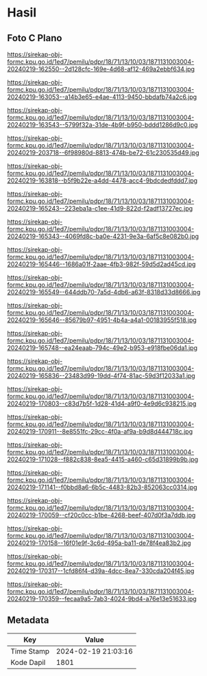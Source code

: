 # Hasil

## Foto C Plano

https://sirekap-obj-formc.kpu.go.id/1ed7/pemilu/pdpr/18/71/13/10/03/1871131003004-20240219-162550--2d128cfc-169e-4d68-af12-469a2ebbf634.jpg

https://sirekap-obj-formc.kpu.go.id/1ed7/pemilu/pdpr/18/71/13/10/03/1871131003004-20240219-163053--a14b3e65-e4ae-4113-9450-bbdafb74a2c6.jpg

https://sirekap-obj-formc.kpu.go.id/1ed7/pemilu/pdpr/18/71/13/10/03/1871131003004-20240219-163543--5799f32a-31de-4b9f-b950-bddd1286d9c0.jpg

https://sirekap-obj-formc.kpu.go.id/1ed7/pemilu/pdpr/18/71/13/10/03/1871131003004-20240219-203718--6f98980d-8813-474b-be72-61c230535d49.jpg

https://sirekap-obj-formc.kpu.go.id/1ed7/pemilu/pdpr/18/71/13/10/03/1871131003004-20240219-163818--b5f9b22e-a4dd-4478-acc4-9bdcdedfddd7.jpg

https://sirekap-obj-formc.kpu.go.id/1ed7/pemilu/pdpr/18/71/13/10/03/1871131003004-20240219-165243--223eba1a-c1ee-41d9-822d-f2adf13727ec.jpg

https://sirekap-obj-formc.kpu.go.id/1ed7/pemilu/pdpr/18/71/13/10/03/1871131003004-20240219-165343--4069fd8c-ba0e-4231-9e3a-6af5c8e082b0.jpg

https://sirekap-obj-formc.kpu.go.id/1ed7/pemilu/pdpr/18/71/13/10/03/1871131003004-20240219-165446--1686a01f-2aae-4fb3-982f-59d5d2ad45cd.jpg

https://sirekap-obj-formc.kpu.go.id/1ed7/pemilu/pdpr/18/71/13/10/03/1871131003004-20240219-165549--644ddb70-7a5d-4db6-a63f-8318d33d8666.jpg

https://sirekap-obj-formc.kpu.go.id/1ed7/pemilu/pdpr/18/71/13/10/03/1871131003004-20240219-165646--85679b97-4951-4b4a-a4a1-00183955f518.jpg

https://sirekap-obj-formc.kpu.go.id/1ed7/pemilu/pdpr/18/71/13/10/03/1871131003004-20240219-165748--ea24eaab-794c-49e2-b953-e918fbe06da1.jpg

https://sirekap-obj-formc.kpu.go.id/1ed7/pemilu/pdpr/18/71/13/10/03/1871131003004-20240219-165836--23483d99-19dd-4f74-81ac-59d3f12033a1.jpg

https://sirekap-obj-formc.kpu.go.id/1ed7/pemilu/pdpr/18/71/13/10/03/1871131003004-20240219-170803--c83d7b5f-1d28-41d4-a9f0-4e9d6c938215.jpg

https://sirekap-obj-formc.kpu.go.id/1ed7/pemilu/pdpr/18/71/13/10/03/1871131003004-20240219-170911--8e8551fc-29cc-4f0a-af9a-b9d8d444718c.jpg

https://sirekap-obj-formc.kpu.go.id/1ed7/pemilu/pdpr/18/71/13/10/03/1871131003004-20240219-171028--f882c838-8ea5-4415-a460-c65d31899b9b.jpg

https://sirekap-obj-formc.kpu.go.id/1ed7/pemilu/pdpr/18/71/13/10/03/1871131003004-20240219-171141--f0bbd8a6-6b5c-4483-82b3-852063cc0314.jpg

https://sirekap-obj-formc.kpu.go.id/1ed7/pemilu/pdpr/18/71/13/10/03/1871131003004-20240219-170059--cf20c0cc-b1be-4268-beef-407d0f3a7ddb.jpg

https://sirekap-obj-formc.kpu.go.id/1ed7/pemilu/pdpr/18/71/13/10/03/1871131003004-20240219-170158--16f01e9f-3c6d-495a-ba11-de78f4ea83b2.jpg

https://sirekap-obj-formc.kpu.go.id/1ed7/pemilu/pdpr/18/71/13/10/03/1871131003004-20240219-170317--1cfd86f4-d39a-4dcc-8ea7-330cda204f45.jpg

https://sirekap-obj-formc.kpu.go.id/1ed7/pemilu/pdpr/18/71/13/10/03/1871131003004-20240219-170359--fecaa9a5-7ab3-4024-9bd4-a76e13e51633.jpg


## Metadata

| Key        | Value               |
| ---------- | ------------------- |
| Time Stamp | 2024-02-19 21:03:16 |
| Kode Dapil | 1801                |



